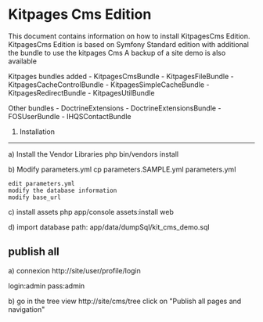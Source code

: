 Kitpages Cms Edition
========================

This document contains information on how to install KitpagesCms Edition.
KitpagesCms Edition is based on Symfony Standard edition with additional the bundle to use the kitpages Cms
A backup of a site demo is also available

   Kitpages bundles added
        - KitpagesCmsBundle
        - KitpagesFileBundle
        - KitpagesCacheControlBundle
        - KitpagesSimpleCacheBundle
        - KitpagesRedirectBundle
        - KitpagesUtilBundle

   Other bundles
        - DoctrineExtensions
        - DoctrineExtensionsBundle
        - FOSUserBundle
        - IHQSContactBundle

1) Installation
---------------

a) Install the Vendor Libraries
php bin/vendors install

b) Modify parameters.yml
    cp parameters.SAMPLE.yml parameters.yml

    edit parameters.yml
    modify the database information
    modify base_url

c) install assets
php app/console assets:install web

d) import database
path: app/data/dumpSql/kit_cms_demo.sql


 publish all
-----------------------
a) connexion
   http://site/user/profile/login

   login:admin
   pass:admin

b) go in the tree view
    http://site/cms/tree
    click on "Publish all pages and navigation"


